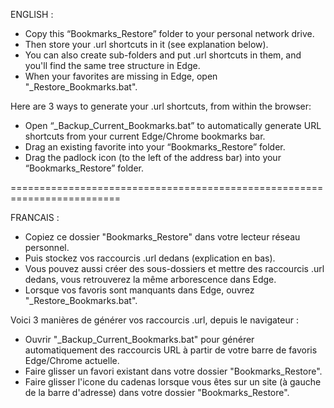 
ENGLISH :

- Copy this “Bookmarks_Restore” folder to your personal network drive.
- Then store your .url shortcuts in it (see explanation below).
- You can also create sub-folders and put .url shortcuts in them, and you'll find the same tree structure in Edge.
- When your favorites are missing in Edge, open "_Restore_Bookmarks.bat".


Here are 3 ways to generate your .url shortcuts, from within the browser:
- Open “_Backup_Current_Bookmarks.bat” to automatically generate URL shortcuts from your current Edge/Chrome bookmarks bar.
- Drag an existing favorite into your “Bookmarks_Restore” folder.
- Drag the padlock icon (to the left of the address bar) into your “Bookmarks_Restore” folder.


=========================================================================


FRANCAIS :

- Copiez ce dossier "Bookmarks_Restore" dans votre lecteur réseau personnel.
- Puis stockez vos raccourcis .url dedans (explication en bas).
- Vous pouvez aussi créer des sous-dossiers et mettre des raccourcis .url dedans, vous retrouverez la même arborescence dans Edge.
- Lorsque vos favoris sont manquants dans Edge, ouvrez "_Restore_Bookmarks.bat".


Voici 3 manières de générer vos raccourcis .url, depuis le navigateur :
- Ouvrir "_Backup_Current_Bookmarks.bat" pour générer automatiquement des raccourcis URL à partir de votre barre de favoris Edge/Chrome actuelle.
- Faire glisser un favori existant dans votre dossier "Bookmarks_Restore".
- Faire glisser l'icone du cadenas lorsque vous êtes sur un site (à gauche de la barre d'adresse) dans votre dossier "Bookmarks_Restore".
